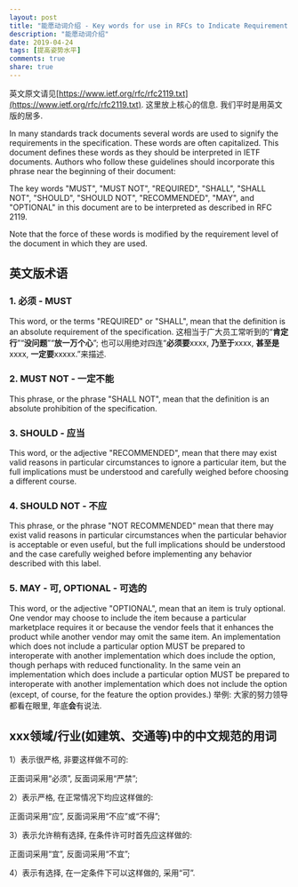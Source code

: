 ```yaml
---
layout: post
title: "能愿动词介绍 - Key words for use in RFCs to Indicate Requirement Levels"
description: "能愿动词介绍"
date: 2019-04-24
tags: [提高姿势水平]
comments: true
share: true
---
```




英文原文请见[https://www.ietf.org/rfc/rfc2119.txt](https://www.ietf.org/rfc/rfc2119.txt). 这里放上核心的信息. 我们平时是用英文版的居多.

   In many standards track documents several words are used to signify the requirements in the specification. These words are often capitalized. This document defines these words as they should be interpreted in IETF documents.  Authors who follow these guidelines should incorporate this phrase near the beginning of their document:

The key words "MUST", "MUST NOT", "REQUIRED", "SHALL", "SHALL NOT", "SHOULD", "SHOULD NOT", "RECOMMENDED",  "MAY", and "OPTIONAL" in this document are to be interpreted as described in RFC 2119.

Note that the force of these words is modified by the requirement level of the document in which they are used.

## 英文版术语
   
### 1. 必须 - MUST 

This word, or the terms "REQUIRED" or "SHALL", mean that the definition is an absolute requirement of the specification. 这相当于广大员工常听到的“**肯定行**”“**没问题**”“**放一万个心**”; 也可以用绝对四连“**必须要**xxxx, **乃至于**xxxx, **甚至是**xxxx, **一定要**xxxxx.”来描述.

### 2. MUST NOT - 一定不能 

This phrase, or the phrase "SHALL NOT", mean that the definition is an absolute prohibition of the specification.

### 3. SHOULD - 应当  

This word, or the adjective "RECOMMENDED", mean that there may exist valid reasons in particular circumstances to ignore a particular item, but the full implications must be understood and carefully weighed before choosing a different course. 

### 4. SHOULD NOT - 不应  

This phrase, or the phrase "NOT RECOMMENDED" mean that there may exist valid reasons in particular circumstances when the particular behavior is acceptable or even useful, but the full implications should be understood and the case carefully weighed before implementing any behavior described with this label. 
   
### 5. MAY - 可, OPTIONAL - 可选的

This word, or the adjective "OPTIONAL", mean that an item is truly optional.  One vendor may choose to include the item because a particular marketplace requires it or because the vendor feels that it enhances the product while another vendor may omit the same item. An implementation which does not include a particular option MUST be prepared to interoperate with another implementation which does include the option, though perhaps with reduced functionality. In the same vein an implementation which does include a particular option MUST be prepared to interoperate with another implementation which does not include the option (except, of course, for the feature the option provides.) 举例: 大家的努力领导都看在眼里, 年底**会**有说法.


## xxx领域/行业(如建筑、交通等)中的中文规范的用词

1）表示很严格, 非要这样做不可的: 

正面词采用“必须”, 反面词采用“严禁”; 
  

2）表示严格, 在正常情况下均应这样做的: 

正面词采用“应”, 反面词采用“不应”或“不得”;  


3）表示允许稍有选择, 在条件许可时首先应这样做的: 


正面词采用“宜”, 反面词采用“不宜”; 


4）表示有选择, 在一定条件下可以这样做的, 采用“可”.